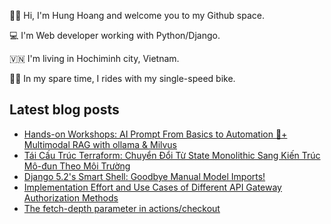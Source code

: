 ✌🏻 Hi, I'm Hung Hoang and welcome you to my Github space.

💻 I'm Web developer working with Python/Django.

🇻🇳 I'm living in Hochiminh city, Vietnam.

🚴🏻 In my spare time, I rides with my single-speed bike.

## Latest blog posts

* [Hands-on Workshops: AI Prompt From Basics to Automation 🚀+ Multimodal RAG with ollama & Milvus](https://hoangquochung1110.github.io/static-site-generator/prompt-engineer-viet-stories)
* [Tái Cấu Trúc Terraform: Chuyển Đổi Từ State Monolithic Sang Kiến Trúc Mô-đun Theo Môi Trường](https://hoangquochung1110.github.io/static-site-generator/vietnamese-terraform-migration-guide)
* [Django 5.2's Smart Shell: Goodbye Manual Model Imports!](https://hoangquochung1110.github.io/static-site-generator/django-5.2-auto-import-models)
* [Implementation Effort and Use Cases of Different API Gateway Authorization Methods](https://hoangquochung1110.github.io/static-site-generator/api-gw-authorization-methods)
* [The fetch-depth parameter in actions/checkout](https://hoangquochung1110.github.io/static-site-generator/gh-action-checkout)